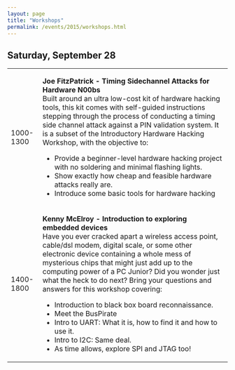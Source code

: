 ```yaml
---
layout: page
title: "Workshops"
permalink: /events/2015/workshops.html
--- 
```


## Saturday, September 28
<table>
<tr>
<td>1000-1300</td>
<td>
<p><b>Joe FitzPatrick - Timing Sidechannel Attacks for Hardware N00bs</b><br>
Built around an ultra low-cost kit of hardware hacking tools, this kit
comes with self-guided instructions stepping through the process of
conducting a timing side channel attack against a PIN validation system.
It is a subset of the Introductory Hardware Hacking Workshop, with the
objective to:
<ul><li>Provide a beginner-level hardware hacking project with no soldering and
minimal flashing lights.</li>
<li>Show exactly how cheap and feasible hardware attacks really are.</li>
<li>Introduce some basic tools for hardware hacking</li>
</ul></p>
</td>
</tr>
</tr>
<tr>
<td>1400-1800</td>
<td>
<p><b>Kenny McElroy - Introduction to exploring embedded devices</b><br>
Have you ever cracked apart a wireless access point, cable/dsl modem,
digital scale, or some other electronic device containing a whole mess
of mysterious chips that might just add up to the computing power of a
PC Junior?  Did you wonder just what the heck to do next?  Bring your
questions and answers for this workshop covering:
<ul><li>Introduction to black box board reconnaissance.</li>
<li>Meet the BusPirate</li>
<li>Intro to UART: What it is, how to find it and how to use it.</li>
<li>Intro to I2C: Same deal.</li>
<li>As time allows, explore SPI and JTAG too!</li>
</ul></p>
</td>
</tr>
</table>
